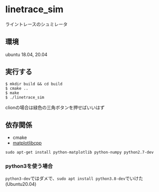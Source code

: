 # linetrace_sim
ライントレースのシュミレータ

## 環境
ubuntu 18.04, 20.04

## 実行する
```
$ mkdir build && cd build
$ cmake ..
$ make
$ ./linetrace_sim
```

clionの場合は緑色の三角ボタンを押せばいいはず

## 依存関係
- cmake
- [matplotlibcpp](https://github.com/lava/matplotlib-cpp)

`sudo apt-get install python-matplotlib python-numpy python2.7-dev`

### python3を使う場合
`python3-dev`ではダメで、`sudo apt install python3.8-dev`でいけた(Ubuntu20.04)
